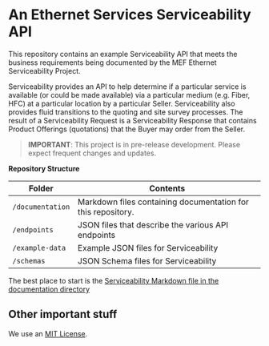 # An Ethernet Services Serviceability API

This repository contains an example Serviceability API that meets the business requirements being documented by the MEF Ethernet Serviceability Project.

Serviceability provides an API to help determine if a particular service is available (or could be made available) via a particular medium (e.g. Fiber, HFC) at a particular location by a particular Seller. Serviceability also provides fluid transitions to the quoting and site survey processes. The result of a Serviceability Request is a Serviceability Response that contains Product Offerings (quotations) that the Buyer may order from the Seller.

> **IMPORTANT**: This project is in pre-release development. Please expect frequent changes and updates.

**Repository Structure**

| Folder | Contents |
| ------ | -------- |
| `/documentation` | Markdown files containing documentation for this repository. |
| `/endpoints` | JSON files that describe the various API endpoints |
| `/example-data` | Example JSON files for Serviceability |
| `/schemas` | JSON Schema files for Serviceability |

The best place to start is the [Serviceability Markdown file in the documentation directory](/documentation/serviceability.md)

## Other important stuff

We use an [MIT License](LICENSE).
